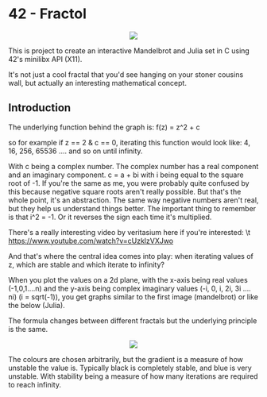 # 42 - Fractol

<p align="center">
  <img src="https://upload.wikimedia.org/wikipedia/commons/thumb/2/21/Mandel_zoom_00_mandelbrot_set.jpg/1280px-Mandel_zoom_00_mandelbrot_set.jpg" />
</p>

This is project to create an interactive Mandelbrot and Julia set in C using 42's minilibx API (X11).

It's not just a cool fractal that you'd see hanging on your stoner cousins wall, but actually an interesting mathematical concept.

## Introduction

The underlying function behind the graph is:
  f(z) = z^2 + c

so for example if z == 2 & c == 0, iterating this function would look like:
  4, 16, 256, 65536 .... and so on until infinity.

With c being a complex number. The complex number has a real component and an imaginary component. c = a + bi with i being equal to the square root of -1.
If you're the same as me, you were probably quite confused by this because negative square roots aren't really possible. But that's the whole point, it's an abstraction.
The same way negative numbers aren't real, but they help us understand things better.
The important thing to remember is that i^2 = -1. Or it reverses the sign each time it's multiplied.

There's a really interesting video by veritasium here if you're interested:
\t https://www.youtube.com/watch?v=cUzklzVXJwo

And that's where the central idea comes into play:
  when iterating values of z, which are stable and which iterate to infinity?

When you plot the values on a 2d plane, with the x-axis being real values (-1,0,1....n)
and the y-axis being complex imaginary values (-i, 0, i, 2i, 3i .... ni) (i = sqrt(-1)), you get graphs similar to the first image (mandelbrot) or like the below (Julia).

The formula changes between different fractals but the underlying principle is the same.

<p align="center">
  <img src="https://upload.wikimedia.org/wikipedia/commons/thumb/3/36/JuliaSet.35.png/1920px-JuliaSet.35.png" />
</p>

The colours are chosen arbitrarily, but the gradient is a measure of how unstable the value is. Typically black is completely stable, and blue is very unstable. With stability being a measure of how many iterations are required to reach infinity.
